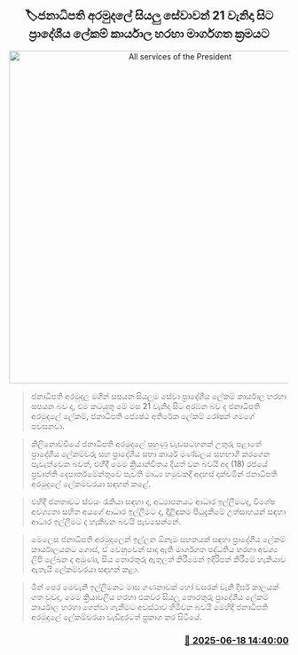 <p align='center'><b><h2 align='center' title='All services of the President's Fund will be available online through the Divisional Secretariats from the 21st.'>🏷ජනාධිපති අරමුදලේ සියලු සේවාවන් 21 වැනිදා සිට ප්‍රාදේශීය ලේකම් කාර්යාල හරහා මාර්ගගත ක්‍රමයට</h2></b></p>
<p align='center'><img src='https://helakuru.sgp1.cdn.digitaloceanspaces.com/esana/images/lib/roshan-gamage-pmd.jpg' width='600' alt='All services of the President's Fund will be available online through the Divisional Secretariats from the 21st.'></p>

> ජනාධිපති අරමුදල මගින් සපයන සියලුම සේවා ප්‍රාදේශීය ලේකම් කාර්යාල හරහා සපයන බව ද, එම කටයුතු මේ මස 21 වැනිදා සිට අරඹන බව ද ජනාධිපති අරමුදලේ ලේකම්, ජනාධිපති ජ්‍යෙෂ්ඨ අතිරේක ලේකම් රෝෂන් ගමගේ පවසනවා.

> කිලිනොච්චියේ ජනාධිපති අරමුදලේ පුහුණු වැඩසටහනක් උතුරු පළාතේ ප්‍රාදේශීය ලේකම්වරු සහ ප්‍රාදේශීය සභා කාර්ය මණ්ඩලය සහභාගී කරගෙන පැවැත්වෙන බවත්, එහිදී මෙම ක්‍රියාන්විතය දියත් වන බවයි අද (18) රජයේ ප්‍රවෘත්ති දෙපාර්තමේන්තුවේ පැවති මාධ්‍ය හමුවකදී අදහස් දක්වමින් ජනාධිපති අරමුදලේ ලේකම්වරයා සඳහන් කළේ.

> එහිදී ජනතාවට ස්වයං රැකියා සඳහා ද, අධ්‍යාපනයට ආධාර ඉල්ලීමටද, විශේෂ අවශ්‍යතා සහිත අයගේ ආධාර ඉල්ලීමට ද, දිළිඳුකම පිටුදැකීමේ උත්සාහයන් සඳහා ආධාර ඉල්ලීමට ද හැකිවන බවයි පැවසෙන්නේ.

> මෙලෙස ජනාධිපති අරමුදලෙන් ඉල්ලන ඕනෑම සහනයක් සඳහා ප්‍රාදේශීය ලේකම් කාර්යාලයකට ගොස්, ඒ වෙනුවෙන් සාදා ඇති මාර්ගගත පද්ධතිය හරහා අවශ්‍ය ලිපි ලේඛන ද අමුණා, සිය තොරතුරු ඇතුලත් කිරීමෙන් ඉදිරිපත් කිරීමේ හැකියාව ඇතැයි ලේකම්වරයා සඳහන් කළා.

> මින් පෙර මෙවැනි ඉල්ලීමකට මාස ගණනාවක් හෝ වසරක් වැනි දීර්ඝ කාලයක් ගත වුවද, මෙම ක්‍රියාවලිය හරහා එකවර සියලු තොරතුරු ප්‍රාදේශීය ලේකම් කාර්යාල හරහා ගෙන්වා ගැනීමට අවස්ථාව හිමිවන බවයි මෙහිදී ජනාධිපති අරමුදලේ ලේකම්වරයා වැඩිදුරටත් ප්‍රකාශ කර සිටියේ.



<h3 align='right'><a href='https://www.helakuru.lk/esana/p/111131/'>📅 2025-06-18 14:40:00</a></h3>

